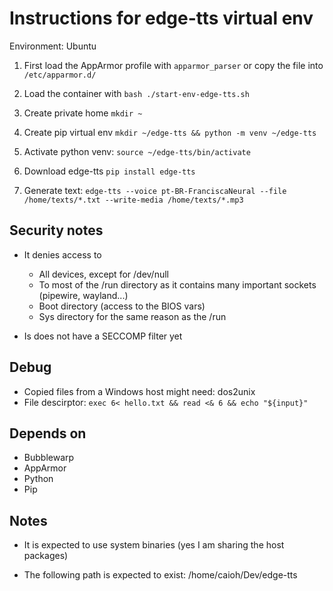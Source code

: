 # Instructions for edge-tts virtual env

Environment: Ubuntu

1. First load the AppArmor profile with `apparmor_parser` or copy the file into `/etc/apparmor.d/`

1. Load the container with `bash ./start-env-edge-tts.sh`

1. Create private home `mkdir ~`

1. Create pip virtual env `mkdir ~/edge-tts && python -m venv ~/edge-tts`

1. Activate python venv: `source ~/edge-tts/bin/activate`

1. Download edge-tts `pip install edge-tts`

1. Generate text: `edge-tts --voice pt-BR-FranciscaNeural --file /home/texts/*.txt --write-media /home/texts/*.mp3`

## Security notes

* It denies access to
    * All devices, except for /dev/null
    * To most of the /run directory as it contains many important sockets (pipewire, wayland...)
    * Boot directory (access to the BIOS vars)
    * Sys directory for the same reason as the /run

* Is does not have a SECCOMP filter yet

## Debug

* Copied files from a Windows host might need: dos2unix
* File descirptor: `exec 6< hello.txt && read <& 6 && echo "${input}"`

## Depends on

* Bubblewarp
* AppArmor
* Python
* Pip

## Notes

* It is expected to use system binaries (yes I am sharing the host packages)

* The following path is expected to exist: /home/caioh/Dev/edge-tts
